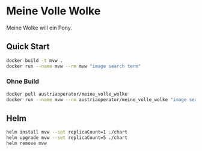 # Meine Volle Wolke

Meine Wolke will ein Pony.

## Quick Start

```sh
docker build -t mvw .
docker run --name mvw --rm mvw "image search term"
```

### Ohne Build

```sh
docker pull austriaoperator/meine_volle_wolke
docker run --name mvw --rm austriaoperator/meine_volle_wolke "image search term"
```

## Helm

```sh
helm install mvw --set replicaCount=1 ./chart
helm upgrade mvw --set replicaCount=5 ./chart
helm remove mvw
```

